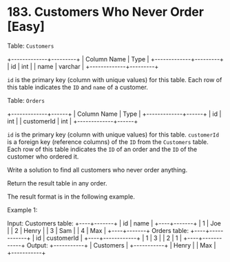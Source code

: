 # 183. Customers Who Never Order [Easy]

Table: `Customers`

+-------------+---------+
| Column Name | Type    |
+-------------+---------+
| id          | int     |
| name        | varchar |
+-------------+---------+

`id` is the primary key (column with unique values) for this table.
Each row of this table indicates the `ID` and `name` of a customer.
 

Table: `Orders`

+-------------+------+
| Column Name | Type |
+-------------+------+
| id          | int  |
| customerId  | int  |
+-------------+------+

`id` is the primary key (column with unique values) for this table.
`customerId` is a foreign key (reference columns) of the `ID` from the `Customers` table.
Each row of this table indicates the `ID` of an order and the `ID` of the customer who ordered it.
 

Write a solution to find all customers who never order anything.

Return the result table in any order.

The result format is in the following example.



Example 1:

Input: 
Customers table:
+----+-------+
| id | name  |
+----+-------+
| 1  | Joe   |
| 2  | Henry |
| 3  | Sam   |
| 4  | Max   |
+----+-------+
Orders table:
+----+------------+
| id | customerId |
+----+------------+
| 1  | 3          |
| 2  | 1          |
+----+------------+
Output: 
+-----------+
| Customers |
+-----------+
| Henry     |
| Max       |
+-----------+
